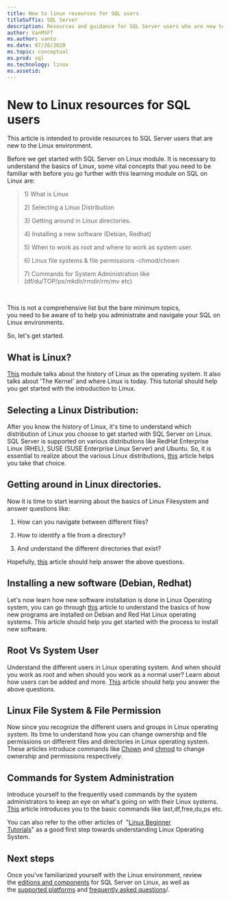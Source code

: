 ```yaml
---
title: New to linux resources for SQL users
titleSuffix: SQL Server
description: Resources and guidance for SQL Server users who are new to Linux. 
author: VanMSFT 
ms.author: vanto
ms.date: 07/20/2020
ms.topic: conceptual
ms.prod: sql  
ms.technology: linux
ms.assetid:
---
```

# New to Linux resources for SQL users

This article is intended to provide resources to SQL Server users that
are new to the Linux environment.

Before we get started with SQL Server on Linux module. It is necessary to
understand the basics of Linux, some vital concepts that you need to be
familiar with before you go further with this learning module on SQL on
Linux are:

> 1\) What is Linux
>
> 2\) Selecting a Linux Distribution
>
> 3\) Getting around in Linux directories.
>
> 4\) Installing a new software (Debian, Redhat)
>
> 5\) When to work as root and where to work as system user.
>
> 6\) Linux file systems & file permissions -chmod/chown
>
> 7\) Commands for System Administration like
> (df/du/TOP/ps/mkdir/rmdir/rm/mv etc)

 

This is not a comprehensive list but the bare minimum topics,
you need to be aware of to help you administrate and navigate your SQL
on Linux environments.

So, let's get started.

## What is Linux?

[This](https://www.linux.org/threads/what-is-linux.4106/) module talks
about the history of Linux as the operating system. It also talks about
'The Kernel' and where Linux is today. This tutorial should help you get
started with the introduction to Linux.

## Selecting a Linux Distribution:

After you know the history of Linux, it's time to understand which
distribution of Linux you choose to get started with SQL Server on
Linux. SQL Server is supported on various distributions like RedHat
Enterprise Linux (RHEL), SUSE (SUSE Enterprise Linux Server) and Ubuntu.
So, it is essential to realize about the various Linux distributions,
[this](https://www.linux.org/threads/selecting-a-linux-distribution.4117/)
article helps you take that choice.

## Getting around in Linux directories.

Now it is time to start learning about the basics of Linux Filesystem
and answer questions like:

1.  How can you navigate between different files?

2.  How to identify a file from a directory?

3.  And understand the different directories that exist?

Hopefully,
[this](https://www.linux.org/threads/getting-around-in-linux-directories.4120/)
article should help answer the above questions.

## Installing a new software (Debian, Redhat)

Let's now learn how new software installation is done in Linux Operating
system, you can go through
[this](https://www.linux.org/threads/installing-new-software-debian-red-hat-slackware.4119/)
article to understand the basics of how new programs are installed on
Debian and Red Hat Linux operating systems. This article should help you
get started with the process to install new software.

## Root Vs System User

Understand the different users in Linux operating system. And when
should you work as root and when should you work as a normal user? Learn
about how users can be added and more.
[This](https://www.linux.org/threads/when-to-work-as-root-when-to-work-as-a-system-user.4136/)
article should help you answer the above questions.

## Linux File System & File Permission

Now since you recognize the different users and groups in Linux
operating system. Its time to understand how you can change ownership
and file permissions on different files and directories in Linux
operating system. These articles introduce commands like
[Chown](https://www.linux.org/threads/file-permisions-chown.4125/) and
[chmod](https://www.linux.org/threads/file-permissions-chmod.4124/) to
change ownership and permissions respectively.

## Commands for System Administration

Introduce yourself to the frequently used commands by the system
administrators to keep an eye on what's going on with their Linux
systems.
[This](https://www.linux.org/threads/commands-for-system-administration.4126/)
article introduces you to the basic commands like last,df,free,du,ps
etc.

You can also refer to the other articles of  \"[Linux Beginner
Tutorials](https://www.linux.org/forums/linux-beginner-tutorials.123/)\" as a good first step towards understanding
Linux Operating System.

## Next steps

Once you\'ve familiarized yourself with the Linux environment, review
the [editions and
components](https://review.docs.microsoft.com/en-us/sql/linux/sql-server-linux-editions-and-components-2019?view=sql-server-ver15) for
SQL Server on Linux, as well as the [supported
platforms](https://review.docs.microsoft.com/en-us/sql/linux/sql-server-linux-release-notes-2019?view=sql-server-ver15) and [frequently
asked
questions](https://review.docs.microsoft.com/en-us/sql/linux/sql-server-linux-faq?view=sql-server-ver15)/.

